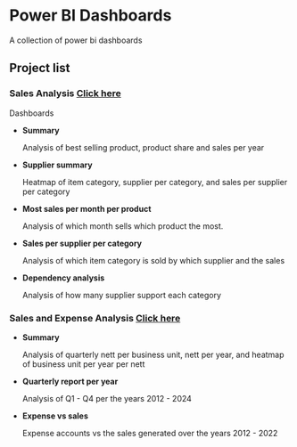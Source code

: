 # Power BI Dashboards

A collection of power bi dashboards

## Project list

### Sales Analysis [Click here](https://github.com/gabrielphala/powerbi/blob/main/Sales%20Analysis.pbix)

Dashboards
* __Summary__

    Analysis of best selling product, product share and sales per year
* __Supplier summary__

    Heatmap of item category, supplier per category, and sales per supplier per category 
* __Most sales per month per product__
    
    Analysis of which month sells which product the most.
* __Sales per supplier per category__

    Analysis of which item category is sold by which supplier and the sales
* __Dependency analysis__

    Analysis of how many supplier support each category

### Sales and Expense Analysis [Click here](https://github.com/gabrielphala/powerbi/blob/main/Expense%20and%20Sales%20Analysis.pbix)

* __Summary__

    Analysis of quarterly nett per business unit, nett per year, and heatmap of business unit per year per nett

* __Quarterly report per year__

    Analysis of Q1 - Q4 per the years 2012 - 2024

* __Expense vs sales__

    Expense accounts vs the sales generated over the years 2012 - 2022
